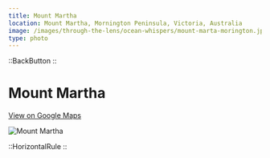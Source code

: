 ```yaml
---
title: Mount Martha
location: Mount Martha, Mornington Peninsula, Victoria, Australia
image: /images/through-the-lens/ocean-whispers/mount-marta-morington.jpg
type: photo
---
```


::BackButton
::

# Mount Martha

<a href="https://www.google.com/maps/search/?api=1&query=Mount+Martha,+Mornington+Peninsula,+Victoria,+Australia" target="_blank" rel="noopener noreferrer">View on Google Maps</a>

![Mount Martha](/images/through-the-lens/ocean-whispers/mount-martha-mornington.jpg)

<div class="mb-8"></div>

::HorizontalRule
::
